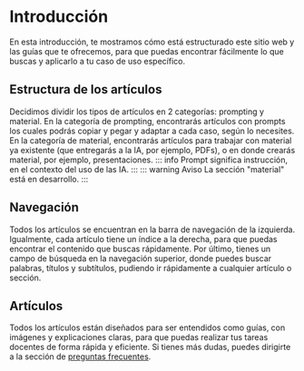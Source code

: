 # Introducción
En esta introducción, te mostramos cómo está estructurado este sitio web y las guías que te ofrecemos, para que puedas encontrar fácilmente lo que buscas y aplicarlo a tu caso de uso específico.

## Estructura de los artículos
Decidimos dividir los tipos de artículos en 2 categorías: prompting y material. En la categoría de prompting, encontrarás artículos con prompts los cuales podrás copiar y pegar y adaptar a cada caso, según lo necesites. En la categoría de material, encontrarás artículos para trabajar con material ya existente (que entregarás a la IA, por ejemplo, PDFs), o en donde crearás material, por ejemplo, presentaciones.
::: info
Prompt significa instrucción, en el contexto del uso de las IA.
:::
::: warning Aviso
La sección "material" está en desarrollo.
:::

## Navegación
Todos los artículos se encuentran en la barra de navegación de la izquierda. Igualmente, cada artículo tiene un índice a la derecha, para que puedas encontrar el contenido que buscas rápidamente. Por último, tienes un campo de búsqueda en la navegación superior, donde puedes buscar palabras, títulos y subtítulos, pudiendo ir rápidamente a cualquier artículo o sección.

## Artículos
Todos los artículos están diseñados para ser entendidos como guías, con imágenes y explicaciones claras, para que puedas realizar tus tareas docentes de forma rápida y eficiente. Si tienes más dudas, puedes dirigirte a la sección de [preguntas frecuentes](./preguntas-frecuentes).